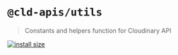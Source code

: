 # `@cld-apis/utils`

> Constants and helpers function for Cloudinary API


[![install size](https://packagephobia.com/badge?p=@cld-apis/utils)](https://packagephobia.com/result?p=@cld-apis/utils)
